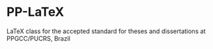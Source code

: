PP-LaTeX
========

LaTeX class for the accepted standard for theses and dissertations at PPGCC/PUCRS, Brazil

